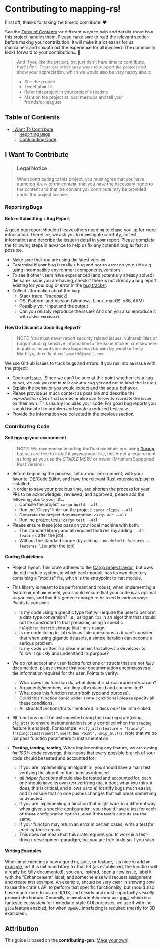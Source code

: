 <!-- omit in toc -->
# Contributing to mapping-rs!

First off, thanks for taking the time to contribute! ❤️

See the [Table of Contents](#table-of-contents) for different ways to help and details about how this project handles them. Please make sure to read the relevant section before making your contribution. It will make it a lot easier for us maintainers and smooth out the experience for all involved. The community looks forward to your contributions. 🎉

> And if you like the project, but just don't have time to contribute, that's fine. There are other easy ways to support the project and show your appreciation, which we would also be very happy about:
> - Star the project
> - Tweet about it
> - Refer this project in your project's readme
> - Mention the project at local meetups and tell your friends/colleagues

<!-- omit in toc -->
## Table of Contents

- [I Want To Contribute](#i-want-to-contribute)
  - [Reporting Bugs](#reporting-bugs)
  - [Contributing Code](#contributing-code)


## I Want To Contribute

> ### Legal Notice <!-- omit in toc -->
> When contributing to this project, you must agree that you have authored 100% of the content, that you have the necessary rights to the content and that the content you contribute may be provided under the project license.

### Reporting Bugs

<!-- omit in toc -->
#### Before Submitting a Bug Report

A good bug report shouldn't leave others needing to chase you up for more information. Therefore, we ask you to investigate carefully, collect information and describe the issue in detail in your report. Please complete the following steps in advance to help us fix any potential bug as fast as possible.

- Make sure that you are using the latest version.
- Determine if your bug is really a bug and not an error on your side e.g. using incompatible environment components/versions.
- To see if other users have experienced (and potentially already solved) the same issue you are having, check if there is not already a bug report existing for your bug or error in the [bug tracker](https://github.com/EmilyMatt/mapping-rs/issues?q=label%3Abug).
- Collect information about the bug:
  - Stack trace (Traceback)
  - OS, Platform and Version (Windows, Linux, macOS, x86, ARM)
  - Possibly your input and the output
  - Can you reliably reproduce the issue? And can you also reproduce it with older versions?

<!-- omit in toc -->
#### How Do I Submit a Good Bug Report?

> NOTE: You must never report security related issues, vulnerabilities or bugs including sensitive information to the issue tracker, or elsewhere in public. Instead sensitive bugs must be sent by email to Emily Matheys, directly at `emilymatt96@gmail.com`.
<!-- You may add a PGP key to allow the messages to be sent encrypted as well. -->

We use GitHub issues to track bugs and errors. If you run into an issue with the project:

- Open an [Issue](https://github.com/EmilyMatt/mapping-rs/issues/new). (Since we can't be sure at this point whether it is a bug or not, we ask you not to talk about a bug yet and not to label the issue.)
- Explain the behavior you would expect and the actual behavior.
- Please provide as much context as possible and describe the *reproduction steps* that someone else can follow to recreate the issue on their own. This usually includes your code. For good bug reports you should isolate the problem and create a reduced test case.
- Provide the information you collected in the previous section.


### Contributing Code
#### Settings up your environment
> NOTE: We recommend installing the Rust toolchain etc. using [Rustup](https://rustup.rs), but you are free to install it anyway your like, this is not a requirement as long as you use the *STABLE* MSRV or newer (Minimum Supported Rust Version)

- Before beginning the process, set up your environment, with your favorite IDE/Code Editor, and have the relevant Rust extensions/plugins installed.
- In order to save your precious time, and shorten the process for your PRs to be acknowledged, reviewed, and approved, please add the following jobs to your IDE.
  * Compile the project: `cargo build --all`
  * Run the 'Clippy' linter on the project: `cargo clippy --all`
  * Generate the project documentation: `cargo doc --all`
  * Run the project tests: `cargo test --all`
- Please ensure these jobs pass on your local machine with both:
  - The standard library and all required features (by adding `--all-features` after the job)
  - Without the standard library (by adding `--no-default-features --features libm` after the job)

#### Coding Guidelines
- Project layout: This crate adheres to the [Cargo project layout](https://doc.rust-lang.org/cargo/guide/project-layout.html), but uses the old module system, in which each module has its own directory containing a "mod.rs" file, which is the entrypoint to that module.


- This library is meant to be performant and robust, when implementing a feature or enhancement, you should ensure that your code is as optimal as you can, and that it is generic enough to be used in various ways. Points to consider:
  - Is my code using a specific type that will require the user to perform a data type conversion? i.e., using an `f32` in an algorithm that should not be constricted to that precision, using a specific `nalgebra::Matrix` storage that limits usage.
  - Is my code doing its job with as little operations as it can? consider that when using gigantic datasets, a simple iteration can become a serious problem.
  - Is my code written in a clear manner, that allows a developer to follow it quickly and understand its purpose?


- We do not accept any user-facing functions or structs that are not *fully* documented, please ensure that your documentation encompasses all the information required for the user. Points to verify:
  - What does this function do, what does this struct represent/contain?
  - Arguments/members, are they all explained and documented? 
  - What does this function return(both type and purpose).
  - Could this function panic under some conditions? please specify all these conditions.
  - All structs/functions/traits mentioned in docs *must* be intra-linked.


- All functions must be instrumented using the `tracing` crate(using `cfg_attr` to ensure instrumentation is only compiled when the `tracing` feature is enabled). For example: `#[cfg_attr(feature = "tracing", tracing::instrument("Insert New Point", skip_all))]`. Note that we do not pass function parameters to instrumentation.


- **Testing, testing, testing**, When implementing any feature, we are aiming for *100% code coverage*, this means that every possible branch of your code should be tested and accounted for:
  - If you are implementing an algorithm, you should have a main test verifying the algorithm functions as intended.
  - *all helper functions* should also be tested and accounted for, each one should have its own test verifying that it does what you think it does, this is critical, and allows us to a) identify bugs much easier, and b) ensure that no one pushes changes that will break something undetected.
  - If you are implementing a function that might work in a different way when given a specific configuration, you should have a test for each of these configuration options, even if the test's outputs are the same.
  - If your function may return an error in certain cases, write a test *for each of those cases*.
  - This does not mean that this crate requires you to work in a test-driven-development paradigm, but you are free to do so if you wish.

#### Writing Examples
When implementing a new algorithm, suite, or feature, it is nice to add an [example](https://doc.rust-lang.org/cargo/reference/cargo-targets.html#examples), but it is not mandatory for that PR (as established, the function will already be fully documented), you can, instead, [open a new issue](https://github.com/EmilyMatt/mapping-rs/issues/new), label it with the "Enhancement" label, and someone else will request assignment and create that example.
An example, should be very clear in showing *how* to use the crate's API to perform that specific functionality, but should also have much more focus on UI/UX, and clearly and most importantly *visually* present the feature.
Generally, examples in this crate use [egui](https://github.com/emilk/egui), which is a fantastic ecosystem for Immediate-style GUI purposes, we use it with the `glow` feature enabled, for when `OpenGL` interfacing is required (mostly for 3D examples).

<!-- omit in toc -->
## Attribution
This guide is based on the **contributing-gen**. [Make your own](https://github.com/bttger/contributing-gen)!
